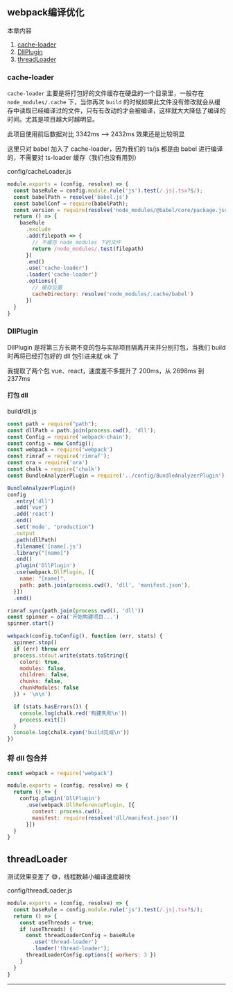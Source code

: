 ## webpack编译优化

本章内容

1. <a href="#6_1">cache-loader</a>
2. <a href="#6_2">DllPlugin</a>
3. <a href="#6_3">threadLoader</a>

### <a name="6_1">cache-loader</a>

`cache-loader` 主要是将打包好的文件缓存在硬盘的一个目录里，一般存在 `node_modules/.cache` 下，当你再次 `build` 的时候如果此文件没有修改就会从缓存中读取已经编译过的文件，只有有改动的才会被编译，这样就大大降低了编译的时间。尤其是项目越大时越明显。

此项目使用前后数据对比 3342ms --> 2432ms 效果还是比较明显

这里只对 babel 加入了 cache-loader，因为我们的 ts/js 都是由 babel 进行编译的，不需要对 ts-loader 缓存（我们也没有用到）

config/cacheLoader.js

```js
module.exports = (config, resolve) => {
  const baseRule = config.module.rule('js').test(/.js|.tsx?$/);
  const babelPath = resolve('babel.js')
  const babelConf = require(babelPath);
  const version = require(resolve('node_modules/@babel/core/package.json')).version
  return () => {
    baseRule
      .exclude
      .add(filepath => {
        // 不缓存 node_modules 下的文件
        return /node_modules/.test(filepath)
      })
      .end()
      .use('cache-loader')
      .loader('cache-loader')
      .options({
        // 缓存位置
        cacheDirectory: resolve('node_modules/.cache/babel')
      })
  }
}
```

### <a name="6_2">DllPlugin</a>

DllPlugin 是将第三方长期不变的包与实际项目隔离开来并分别打包，当我们 build 时再将已经打包好的 dll 包引进来就 ok 了

我提取了两个包 vue、react，速度差不多提升了 200ms，从 2698ms 到 2377ms

#### 打包 dll

build/dll.js

```js
const path = require("path");
const dllPath = path.join(process.cwd(), 'dll');
const Config = require('webpack-chain');
const config = new Config();
const webpack = require('webpack')
const rimraf = require('rimraf');
const ora = require('ora')
const chalk = require('chalk')
const BundleAnalyzerPlugin = require('../config/BundleAnalyzerPlugin')(config)

BundleAnalyzerPlugin()
config
  .entry('dll')
  .add('vue')
  .add('react')
  .end()
  .set('mode', "production")
  .output
  .path(dllPath)
  .filename('[name].js')
  .library("[name]")
  .end()
  .plugin('DllPlugin')
  .use(webpack.DllPlugin, [{
    name: "[name]",
    path: path.join(process.cwd(), 'dll', 'manifest.json'),
  }])
  .end()

rimraf.sync(path.join(process.cwd(), 'dll'))
const spinner = ora('开始构建项目...')
spinner.start()

webpack(config.toConfig(), function (err, stats) {
  spinner.stop()
  if (err) throw err
  process.stdout.write(stats.toString({
    colors: true,
    modules: false,
    children: false,
    chunks: false,
    chunkModules: false
  }) + '\n\n')

  if (stats.hasErrors()) {
    console.log(chalk.red('构建失败\n'))
    process.exit(1)
  }
  console.log(chalk.cyan('build完成\n'))
})
```

### 将 dll 包合并

```js
const webpack = require('webpack')

module.exports = (config, resolve) => {
  return () => {
    config.plugin('DllPlugin')
      .use(webpack.DllReferencePlugin, [{
        context: process.cwd(),
        manifest: require(resolve('dll/manifest.json'))
      }])
  }
}
```

## <a name="6_3">threadLoader</a>

测试效果变差了 😅，线程数越小编译速度越快

config/threadLoader.js

```js
module.exports = (config, resolve) => {
  const baseRule = config.module.rule('js').test(/.js|.tsx?$/);
  return () => {
    const useThreads = true;
    if (useThreads) {
      const threadLoaderConfig = baseRule
        .use('thread-loader')
        .loader('thread-loader');
      threadLoaderConfig.options({ workers: 3 })
    }
  }
}
```

-------------